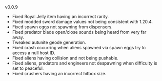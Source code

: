 v0.0.9

- Fixed Royal Jelly item having an incorrect rarity.
- Fixed modded sword damage values not being consistent with 1.20.4.
- Fixed spawn eggs not spawning from dispensers.
- Fixed predator blade open/close sounds being heard from very far away.
- Tweaked autunite geode generation.
- Fixed crash occurring when aliens spawned via spawn eggs try to access a null host ID.
- Fixed aliens having collision and not being pushable.
- Fixed aliens, predators and engineers not despawning when difficulty is set to peaceful.
- Fixed crushers having an incorrect hitbox size.